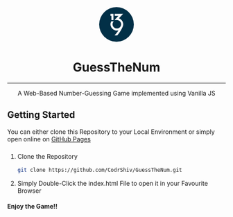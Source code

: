 <center>
<img src="./icons/android-chrome-256x256.png" style="border-radius: 50%; width: 80px;">
<h1>GuessTheNum</h1>
<hr>
<p>A Web-Based Number-Guessing Game implemented using Vanilla JS</p>
</center>

## Getting Started

You can either clone this Repository to your Local Environment or simply open online on [GitHub Pages](CodrShiv.GitHub.io/GuessTheNum)


### 

1. Clone the Repository
   ```sh
   git clone https://github.com/CodrShiv/GuessTheNum.git
   ```
2. Simply Double-Click the index.html File to open it in your Favourite Browser

#### Enjoy the Game!!